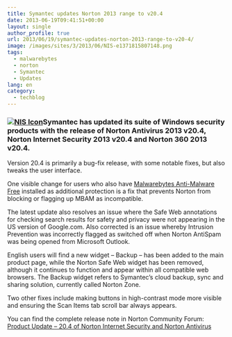 ```yaml
---
title: Symantec updates Norton 2013 range to v20.4
date: 2013-06-19T09:41:51+00:00
layout: single
author_profile: true
url: 2013/06/19/symantec-updates-norton-2013-range-to-v20-4/
image: /images/sites/3/2013/06/NIS-e1371815807148.png
tags:
  - malwarebytes
  - norton
  - Symantec
  - Updates
lang: en
category: 
  - techblog
---
```

### [![NIS Icon](/images/2013/06/NIS-e1371815807148.png)](/images/2013/06/NIS-e1371815807148.png)Symantec has updated its suite of Windows security products with the release of Norton Antivirus 2013 v20.4, Norton Internet Security 2013 v20.4 and Norton 360 2013 v20.4.

Version 20.4 is primarily a bug-fix release, with some notable fixes, but also tweaks the user interface.

One visible change for users who also have [Malwarebytes Anti-Malware Free](/en/knowledge-base/programs/malwarebytes-antimalware/) installed as additional protection is a fix that prevents Norton from blocking or flagging up MBAM as incompatible.

The latest update also resolves an issue where the Safe Web annotations for checking search results for safety and privacy were not appearing in the US version of Google.com. Also corrected is an issue whereby Intrusion Prevention was incorrectly flagged as switched off when Norton AntiSpam was being opened from Microsoft Outlook.

English users will find a new widget – Backup – has been added to the main product page, while the Norton Safe Web widget has been removed, although it continues to function and appear within all compatible web browsers. The Backup widget refers to Symantec’s cloud backup, sync and sharing solution, currently called Norton Zone.

Two other fixes include making buttons in high-contrast mode more visible and ensuring the Scan Items tab scroll bar always appears.

You can find the complete release note in Norton Community Forum: [Product Update – 20.4 of Norton Internet Security and Norton Antivirus](http://community.norton.com/t5/Norton-Internet-Security-Norton/Product-Update-20-4-of-Norton-Internet-Security-and-Norton/td-p/973707)